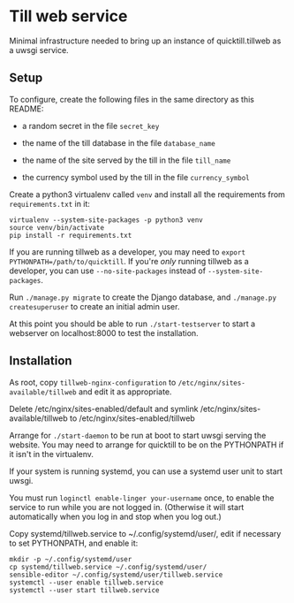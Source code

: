 Till web service
================

Minimal infrastructure needed to bring up an instance of
quicktill.tillweb as a uwsgi service.

Setup
-----

To configure, create the following files in the same directory as this README:

 * a random secret in the file `secret_key`

 * the name of the till database in the file `database_name`

 * the name of the site served by the till in the file `till_name`

 * the currency symbol used by the till in the file `currency_symbol`

Create a python3 virtualenv called `venv` and install all the
requirements from `requirements.txt` in it:

```
virtualenv --system-site-packages -p python3 venv
source venv/bin/activate
pip install -r requirements.txt
```

If you are running tillweb as a developer, you may need to `export
PYTHONPATH=/path/to/quicktill`.  If you're *only* running tillweb as a
developer, you can use `--no-site-packages` instead of
`--system-site-packages`.

Run `./manage.py migrate` to create the Django database, and
`./manage.py createsuperuser` to create an initial admin user.

At this point you should be able to run `./start-testserver` to start
a webserver on localhost:8000 to test the installation.

Installation
------------

As root, copy `tillweb-nginx-configuration` to
`/etc/nginx/sites-available/tillweb` and edit it as appropriate.

Delete /etc/nginx/sites-enabled/default and symlink
/etc/nginx/sites-available/tillweb to /etc/nginx/sites-enabled/tillweb

Arrange for `./start-daemon` to be run at boot to start uwsgi serving
the website.  You may need to arrange for quicktill to be on the
PYTHONPATH if it isn't in the virtualenv.

If your system is running systemd, you can use a systemd user unit to
start uwsgi.

You must run `loginctl enable-linger your-username` once, to enable
the service to run while you are not logged in.  (Otherwise it will
start automatically when you log in and stop when you log out.)

Copy systemd/tillweb.service to ~/.config/systemd/user/,
edit if necessary to set PYTHONPATH, and enable it:

```
mkdir -p ~/.config/systemd/user
cp systemd/tillweb.service ~/.config/systemd/user/
sensible-editor ~/.config/systemd/user/tillweb.service
systemctl --user enable tillweb.service
systemctl --user start tillweb.service
```
